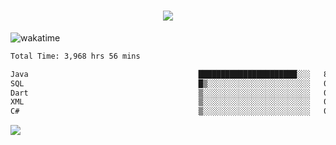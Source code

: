 <h1 align="center">
  <img src="https://readme-typing-svg.herokuapp.com/?font=Righteous&size=35&center=true&vCenter=true&width=500&height=70&duration=4000&lines=Hi!+%F0%9F%91%8B+I%27m+Ali%20Osman!;" />
</h1>


![wakatime](https://wakatime.com/share/@aliosmanoktar/3a8ffe71-6da4-4964-913b-2f09afbe53bf.svg?cache=none)
<!--START_SECTION:waka-->

```txt
Total Time: 3,968 hrs 56 mins

Java                                      ██████████████████████░░░   87.48 %
SQL                                       █▒░░░░░░░░░░░░░░░░░░░░░░░   04.88 %
Dart                                      ▒░░░░░░░░░░░░░░░░░░░░░░░░   01.75 %
XML                                       ▒░░░░░░░░░░░░░░░░░░░░░░░░   01.46 %
C#                                        ▒░░░░░░░░░░░░░░░░░░░░░░░░   00.86 %
```

<!--END_SECTION:waka-->

<img src="https://profile-counter.glitch.me/aliosmanoktar/count.svg" />

